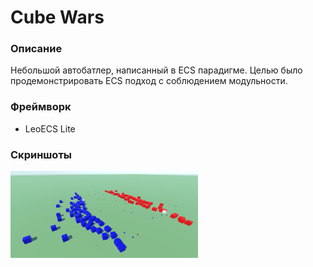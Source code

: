 # Cube Wars

### Описание
Небольшой автобатлер, написанный в ECS парадигме. Целью было продемонстрировать ECS подход с соблюдением модульности.

### Фреймворк
- LeoECS Lite

### Скриншоты
<img src="Assets/Resources/Screen.png" width="300">
